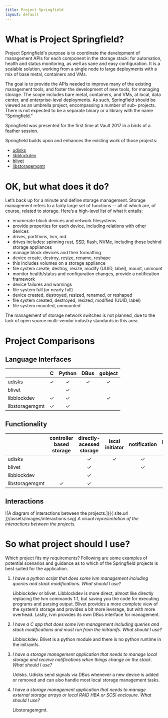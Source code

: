 ```yaml
---
title: Project Springfield
layout: default
---
```


What is Project Springfield?
============================

Project Springfield's purpose is to coordinate the development of
management APIs for each component in the storage stack: for automation, health and status monitoring,
as well as sane and easy configuration. It is a scalable solution, working from a single node to large
deployments with a mix of base metal, containers and VMs.

The goal is to provide the APIs needed to improve many of the existing
management tools, and foster the development of new tools, for managing
storage. The scope includes bare metal, containers, and VMs, at local,
data center, and enterprise-level deployments. As such, Springfield
should be viewed as an umbrella project, encompassing a number of sub-
projects. There is not expected to be a separate binary or a library
with the name “Springfield.”

Springfield was presented for the first time at Vault 2017 in a birds of a feather session.


Springfield builds upon and enhances the existing work of those projects:
  * [udisks](https://github.com/storaged-project/udisks)
  * [libblockdev](https://storageapis.wordpress.com/projects/libblockdev/)
  * [blivet](https://storageapis.wordpress.com/projects/blivet/)
  * [libstoragemgmt](https://libstorage.github.io/libstoragemgmt-doc/)


OK, but what does it do?
========================

Let’s back up for a minute and define storage management.  Storage management
refers to a fairly large set of functions -- all of which are, of course,
related to storage. Here’s a high-level list of what it entails:

  * enumerate block devices and network filesystems
  * provide properties for each device, including relations with other devices
  * drives, partitions, lvm, md
  * drives includes: spinning rust, SSD, flash, NVMe, including those behind storage appliances
  * manage block devices and their formatting
  * device create, destroy, resize, rename, reshape
  * this includes volumes on a storage appliance
  * file system create, destroy, resize, modify (UUID, label), mount, unmount
  * monitor health/status and configuration changes, provide a notification framework
  * device failures and warnings
  * file system full (or nearly full)
  * device created, destroyed, resized, renamed, or reshaped
  * file system created, destroyed, resized, modified (UUID, label)
  * file system mounted, unmounted


The management of storage network switches is not planned, due to the lack of
open source multi-vendor industry standards in this area.

Project Comparisons
===================

Language Interfaces
-------

|                | C | Python | DBus | gobject |
| :---           |:---:|:---:|:---:|:---:|
| udisks         | ✓ | ✓ | ✓ | ✓ |
| blivet         |   | ✓ |   |   |
| libblockdev    | ✓ | ✓ |   | ✓ |
| libstoragemgmt | ✓ | ✓ |   |   |


Functionality
------

|   | controller based storage | directly-acessed storage | iscsi initiator | notification | plug-ins | model-ing | high-level API |
| :--- |:---:|:---:|:---:|:---:|:---:|:---:|:---:|
| udisks         |   | ✓ | ✓ | ✓ | ✓ |   |   |
| blivet         |   | ✓ |   | ✓ |   | ✓ | ✓ |
| libblockdev    |   | ✓ |   |   | ✓ |   |   |
| libstoragemgmt | ✓ | ✓ |   |   | ✓ |   |   |


Interactions
----

![A diagram of interactions between the projects.]({{ site.url }}/assets/images/interactions.svg)
*A visual representation of the interactions between the projects.*

So what project should I use?
=============================

Which project fits my requirements? Following are some examples of potential scenarios and guidance as to which of the Springfield projects is best suited for the application.

1. *I have a python script that does some lvm management including queries and
   stack modifications. What should I use?*

   Libblockdev or blivet. Libblockdev is more direct, almost like directly
   replacing the lvm commands 1:1, but saving you the code for executing
   programs and parsing output. Blivet provides a more complete view of the
   system’s storage and provides a bit more leverage, but with more overhead.
   Lastly, lvm provides its own DBus interface for management.

2. *I have a C app that does some lvm management including queries and stack
   modifications and must run from the initramfs. What should I use?*

   Libblockdev. Blivet is a python module and there is no python runtime in
   the initramfs.

3. *I have a storage management application that needs to manage local storage
   and receive notifications when things change on the stack. What should I
   use?*

   Udisks. Udisks send signals via DBus whenever a new device is added or
   removed and can also handle most local storage management tasks.

4. *I have a storage management application that needs to manage external
   storage arrays or local RAID HBA or SCSI enclosure. What should I use?*

   Libstoragemgmt.

